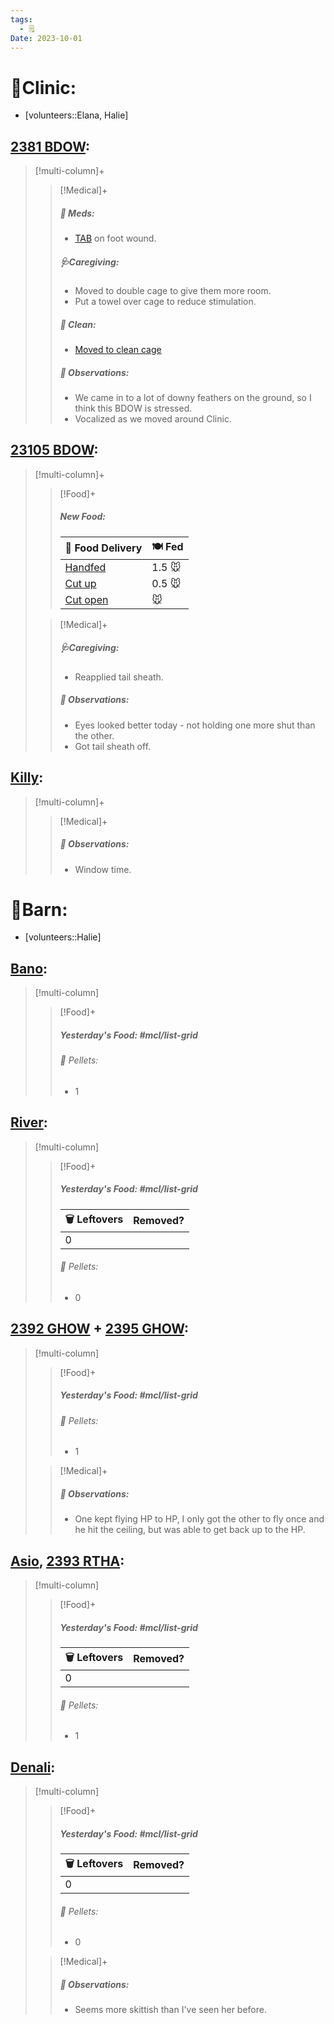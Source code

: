 ```yaml
---
tags:
  - 🗒️
Date: 2023-10-01
---
```


# 🏥Clinic:
- [volunteers::Elana, Halie]

## [2381 BDOW](../RARE%20Birds/2381%20BDOW.md):
> [!multi-column]+
>
>> [!Medical]+
>> ##### 💊 Meds:
>> - [TAB](../Admin/Codes/Medication/Triple%20Antibiotic.md) on foot wound.
>>
>> ##### 🩺Caregiving:
>> - Moved to double cage to give them more room.
>> - Put a towel over cage to reduce stimulation.
>>
>>##### 🫧 Clean:
>> - [Moved to clean cage](../Admin/Codes/Moved%20to%20clean%20cage.md)
>>
>> ##### 🔭 Observations:
>> - We came in to a lot of downy feathers on the ground, so I think this BDOW is stressed.
>> - Vocalized as we moved around Clinic.

## [23105 BDOW](../RARE%20Birds/23105%20BDOW.md):
> [!multi-column]+
>
>> [!Food]+
>> ##### New Food:
>> |🚚 Food Delivery| 🍽️ Fed|
>> |---|---|
>>|[Handfed](../Admin/Codes/Handfed.md)|1.5 🐭|
>>|[Cut up](../Admin/Codes/Cut%20up.md)|0.5 🐭|
>>|[Cut open](../Admin/Codes/Cut%20open.md)|🐭
>
>> [!Medical]+
>> ##### 🩺Caregiving:
>> - Reapplied tail sheath.
>>
>> ##### 🔭 Observations:
>> - Eyes looked better today - not holding one more shut than the other.
>> - Got tail sheath off.

## [Killy](../RARE%20Birds/Ed%20Birds/Killy.md):
> [!multi-column]+
>
>> [!Medical]+
>> ##### 🔭 Observations:
>> - Window time.

# 🏡Barn:
- [volunteers::Halie]

## [Bano](../RARE%20Birds/Ed%20Birds/Bano.md):
> [!multi-column]
>
>> [!Food]+
>> ##### Yesterday's Food: #mcl/list-grid
>>###### 💩 Pellets:
>>- 1
>

## [River](../RARE%20Birds/Ed%20Birds/River.md):
> [!multi-column]
>
>> [!Food]+
>> ##### Yesterday's Food: #mcl/list-grid
>> |🗑️ Leftovers| Removed?
>> |---|---|
>>|0|
>>
>>###### 💩 Pellets:
>>- 0
>

## [2392 GHOW](../RARE%20Birds/2392%20GHOW.md) + [2395 GHOW](../RARE%20Birds/2395%20GHOW.md):
> [!multi-column]
>
>> [!Food]+
>> ##### Yesterday's Food: #mcl/list-grid
>>###### 💩 Pellets:
>>- 1
>
>> [!Medical]+
>> ##### 🔭 Observations:
>> - One kept flying HP to HP, I only got the other to fly once and he hit the ceiling, but was able to get back up to the HP. 

## [Asio](../RARE%20Birds/Ed%20Birds/Asio.md), [2393 RTHA](../RARE%20Birds/2393%20RTHA.md):
> [!multi-column]
>
>> [!Food]+
>> ##### Yesterday's Food: #mcl/list-grid
>> |🗑️ Leftovers| Removed?
>> |---|---|
>>|0|
>>
>>###### 💩 Pellets:
>>- 1
>

## [Denali](../RARE%20Birds/Ed%20Birds/Denali.md):
> [!multi-column]
>
>> [!Food]+
>> ##### Yesterday's Food: #mcl/list-grid
>> |🗑️ Leftovers| Removed?
>> |---|---|
>>|0|
>>
>>###### 💩 Pellets:
>>- 0
>
>> [!Medical]+
>> ##### 🔭 Observations:
>> - Seems more skittish than I've seen her before.

